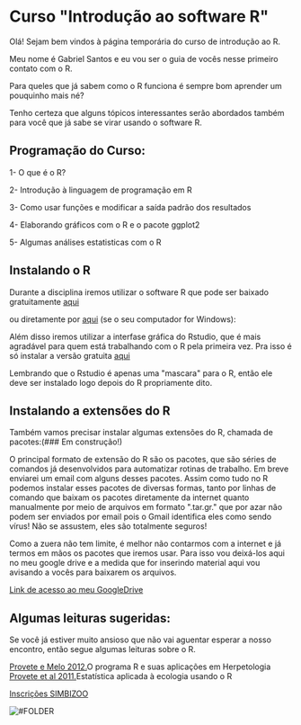 # Curso "Introdução ao software R"

Olá! Sejam bem vindos à página temporária do curso de introdução ao R.

Meu nome é Gabriel Santos e eu vou ser o guia de vocês nesse primeiro contato com o R.


Para queles que já sabem como o R funciona é sempre bom aprender um pouquinho mais né? 


Tenho certeza que alguns tópicos interessantes serão abordados também para você que já sabe se virar usando o software R.


## Programação do Curso:
  1- O que é o R?
  
  
  2- Introdução à linguagem de programação em R
  
  
  3- Como usar funções e modificar a saída padrão dos resultados
  
  
  4- Elaborando gráficos com o R e o pacote ggplot2
  
  
  5- Algumas análises estatisticas com o R
  

## Instalando o R


Durante a disciplina iremos utilizar o software R que pode ser baixado gratuitamente [aqui](https://cran.r-project.org/)



ou diretamente por [aqui](https://cran.r-project.org/bin/windows/base/R-3.5.1-win.exe) (se o seu computador for  Windows): 




Além disso iremos utilizar a interfase gráfica do Rstudio, que é mais agradável para quem está trabalhando com o R pela primeira vez. Pra isso é só instalar a versão gratuita [aqui](https://www.rstudio.com/products/rstudio/download/)


Lembrando que o Rstudio é apenas uma "mascara" para o R, então ele deve ser instalado logo depois do R propriamente dito.


## Instalando a extensões do R

Também vamos precisar instalar algumas extensões do R, chamada de pacotes:(### Em construção!)

O principal formato de extensão do R são os pacotes, que são séries de comandos já desenvolvidos para automatizar rotinas de trabalho.
Em breve enviarei um email com alguns desses pacotes. Assim como tudo no R podemos instalar esses pacotes de diversas formas, tanto por linhas de comando que baixam os pacotes diretamente da internet quanto manualmente por meio de arquivos em formato ".tar.gr." que por azar não podem ser enviados por email pois o Gmail identifica eles como sendo vírus! Não se assustem, eles são totalmente seguros!



Como a zuera não tem limite, é melhor não contarmos com a internet e já termos em mãos os pacotes que iremos usar. Para isso vou deixá-los aqui no meu google drive e a medida que for inserindo material aqui vou avisando a vocês para baixarem os arquivos.

[Link de acesso ao meu GoogleDrive](https://drive.google.com/open?id=1Nc0zkjuAWQ9jKMrHmZRF14Imn6ARLAtu)





## Algumas leituras sugeridas:
Se você já estiver muito ansioso que não vai aguentar esperar a nosso encontro, então segue algumas leituras sobre o R. 


[Provete e Melo 2012.](https://www.researchgate.net/publication/237195976_O_programa_R_e_suas_aplicacoes_em_Herpetologia)O programa R e suas aplicações em Herpetologia
[Provete et al 2011.](https://www.researchgate.net/publication/237195976_O_programa_R_e_suas_aplicacoes_em_Herpetologia)Estatística aplicada à ecologia usando o R





[Inscrições SIMBIZOO](https://faesa.vpeventos.com/evento-27-II%20Simp%C3%B3sio%20de%20Biodiversidade%20Zool%C3%B3gica?utm_source=site&utm_medium=site&utm_campaign=inscricaosimbizoo#/)



![#FOLDER](https://www.faesa.br/wp-content/uploads/2018/09/0001-724x1024.jpg)




